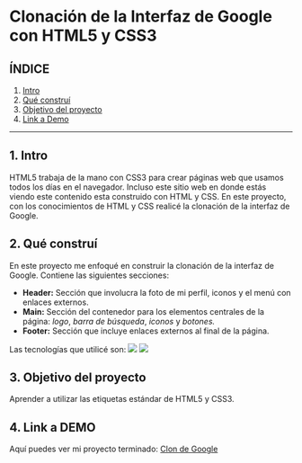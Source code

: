 #  Clonación de la Interfaz de Google con HTML5 y CSS3

## **ÍNDICE**
1. [Intro](#)
2. [Qué construí](#)
3. [Objetivo del proyecto](#)
4. [Link a Demo](#)

*****

## 1. Intro
HTML5 trabaja de la mano con CSS3 para crear páginas web que usamos todos los días en el navegador. Incluso este sitio web en donde estás viendo este contenido esta construido con HTML y CSS. En este proyecto, con los conocimientos de HTML y CSS realicé la clonación de la interfaz de Google.

## 2. Qué construí
En este proyecto me enfoqué en construir la clonación de la interfaz de Google.
Contiene  las siguientes secciones:

+ **Header:** Sección que involucra la foto de mi perfil, iconos y el menú con enlaces externos.
+ **Main:** Sección del contenedor para los elementos centrales de la página: *logo*, *barra de búsqueda*, *iconos* y *botones.*
+ **Footer:** Sección que incluye enlaces externos al final de la página.

Las tecnologías que utilicé son: <img src="https://img.shields.io/badge/HTML5-E34F26?style=for-the-badge&logo=html5&logoColor=white" /> <img src="https://img.shields.io/badge/CSS3-1572B6?style=for-the-badge&logo=css3&logoColor=white" />
 
## 3. Objetivo del proyecto
Aprender a utilizar las etiquetas estándar de HTML5 y CSS3.

## 4. Link a DEMO
Aquí puedes ver mi proyecto terminado: [Clon de Google](https://clonde-google-eight.vercel.app/)


